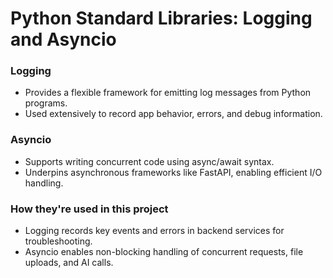 # Python Standard Libraries: Logging and Asyncio

### Logging

- Provides a flexible framework for emitting log messages from Python programs.
- Used extensively to record app behavior, errors, and debug information.

### Asyncio

- Supports writing concurrent code using async/await syntax.
- Underpins asynchronous frameworks like FastAPI, enabling efficient I/O handling.

### How they're used in this project

- Logging records key events and errors in backend services for troubleshooting.
- Asyncio enables non-blocking handling of concurrent requests, file uploads, and AI calls.

